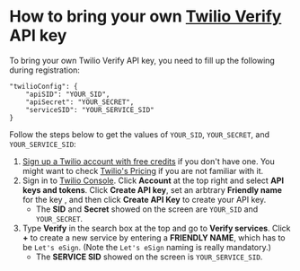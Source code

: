 # How to bring your own [Twilio Verify](https://www.twilio.com/verify) API key



To bring your own Twilio Verify API key, you need to fill up the following during registration:
```
"twilioConfig": {
    "apiSID": "YOUR_SID",
    "apiSecret": "YOUR_SECRET",
    "serviceSID": "YOUR_SERVICE_SID"
}
```

Follow the steps below to get the values of `YOUR_SID`, `YOUR_SECRET`, and `YOUR_SERVICE_SID`:
1. [Sign up a Twilio account with free credits](https://www.twilio.com/try-twilio) if you don't have one. You might want to check [Twilio's Pricing](https://www.twilio.com/verify/pricing) if you are not familiar with it.
2. Sign in to [Twilio Console](https://console.twilio.com/). Click **Account** at the top right and select **API keys and tokens**. Click **Create API key**, set an arbtrary **Friendly name** for the key , and then click **Create API Key** to create your API key.
    - The **SID** and **Secret** showed on the screen are `YOUR_SID` and `YOUR_SECRET`.
3. Type **Verify** in the search box at the top and go to **Verify services**. Click **+** to create a new service by entering a **FRIENDLY NAME**, which has to be `Let's eSign`. (Note the `Let's eSign` naming is really mandatory.)
    - The **SERVICE SID** showed on the screen is `YOUR_SERVICE_SID`. 
